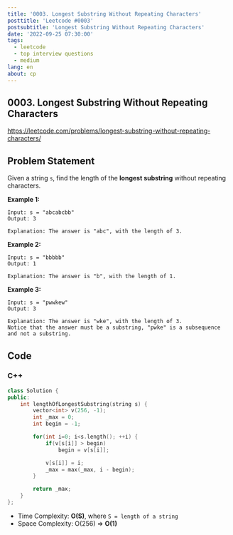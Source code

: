 ```yaml
---
title: '0003. Longest Substring Without Repeating Characters'
posttitle: 'Leetcode #0003'
postsubtitle: 'Longest Substring Without Repeating Characters'
date: '2022-09-25 07:30:00'
tags:
  - leetcode
  - top interview questions
  - medium
lang: en
about: cp
---
```


## 0003. Longest Substring Without Repeating Characters

https://leetcode.com/problems/longest-substring-without-repeating-characters/

## Problem Statement

Given a string `s`, find the length of the **longest substring** without repeating characters.

**Example 1:**

```text
Input: s = "abcabcbb"
Output: 3

Explanation: The answer is "abc", with the length of 3.
```

**Example 2:**

```text
Input: s = "bbbbb"
Output: 1

Explanation: The answer is "b", with the length of 1.
```

**Example 3:**

```text
Input: s = "pwwkew"
Output: 3

Explanation: The answer is "wke", with the length of 3.
Notice that the answer must be a substring, "pwke" is a subsequence and not a substring.
```

## Code

### C++

```cpp
class Solution {
public:
    int lengthOfLongestSubstring(string s) {
        vector<int> v(256, -1);
        int _max = 0;
        int begin = -1;

        for(int i=0; i<s.length(); ++i) {
            if(v[s[i]] > begin)
                begin = v[s[i]];

            v[s[i]] = i;
            _max = max(_max, i - begin);
        }

        return _max;
    }
};
```

- Time Complexity: **O(S)**, where `S = length of a string`
- Space Complexity: O(256) => **O(1)**
